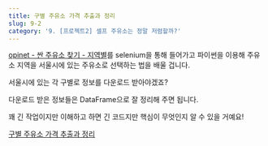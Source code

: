 ```yaml
---
title: 구별 주유소 가격 추출과 정리
slug: 9-2
category: '9. [프로젝트2] 셀프 주유소는 정말 저렴할까?'
---
```

[opinet - 싼 주유소 찾기 - 지역별](https://www.opinet.co.kr/searRgSelect.do)를 selenium을 통해 들어가고 파이썬을 이용해 주유소 지역을 서울시에 있는 주유소로 선택하는 법을 배울 겁니다. 

서울시에 있는 각 구별로 정보를 다운로드 받아야겠죠? 

다운로드 받은 정보들은 DataFrame으로 잘 정리해 주면 됩니다.

꽤 긴 작업이지만 이해하고 하면 긴 코드지만 핵심이 무엇인지 알 수 있을 거예요!

[구별 주유소 가격 추출과 정리](https://github.com/Team-COSADAMA/Data-Science-Intro/blob/main/week5/9-2.ipynb)